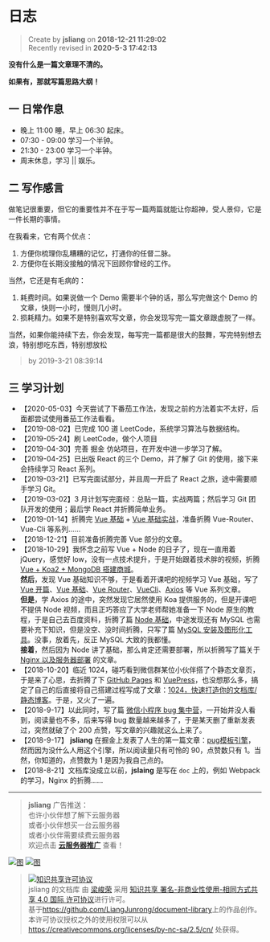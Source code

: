 日志
===

> Create by **jsliang** on **2018-12-21 11:29:02**  
> Recently revised in **2020-5-3 17:42:13**

**没有什么是一篇文章理不清的。** 

**如果有，那就写篇思路大纲！**

## 一 日常作息

* 晚上 11:00 睡，早上 06:30 起床。
* 07:30 - 09:00 学习一个半钟。
* 21:30 - 23:00 学习一个半钟。
* 周末休息，学习 || 娱乐。

## 二 写作感言

做笔记很重要，但它的重要性并不在于写一篇两篇就能让你超神，受人景仰，它是一件长期的事情。

在我看来，它有两个优点：

1. 方便你梳理你乱糟糟的记忆，打通你的任督二脉。
2. 方便你在长期没接触的情况下回顾你曾经的工作。

当然，它还是有毛病的：

1. 耗费时间。如果说做一个 Demo 需要半个钟的话，那么写完做这个 Demo 的文章，快则一小时，慢则几小时。
2. 损耗精力。如果不是特别喜欢写文章，你会发现写完一篇文章跟虚脱了一样。

当然，如果你能持续下去，你会发现，每写完一篇都是很大的鼓舞，写完特别想去浪，特别想吃东西，特别想放松 

> by 2019-3-21 08:39:14

## 三 学习计划

* 【2020-05-03】今天尝试了下番茄工作法，发现之前的方法着实不太好，后面都尝试使用番茄工作法看看。
* 【2019-08-02】已完成 100 道 LeetCode，系统学习算法与数据结构。
* 【2019-05-24】刷 LeetCode，做个人项目
* 【2019-04-30】完善 掘金 仿站项目，在开发中进一步学习了解。
* 【2019-04-25】已出版 React 的三个 Demo，并了解了 Git 的使用，接下来会持续学习 React 系列。
* 【2019-03-21】已写完面试部分，并且周一开启了 React 之旅，途中需要顺手学习 Git。
* 【2019-03-02】3 月计划写完面经：总贴一篇，实战两篇；然后学习 Git 团队开发的使用；最后学 React 并折腾简单业务。
* 【2019-01-14】折腾完 [Vue 基础](https://github.com/LiangJunrong/document-library/blob/master/JavaScript-library/Vue/VueBase.md) + [Vue 基础实战](https://github.com/LiangJunrong/document-library/blob/master/JavaScript-library/Vue/VueDemoOne.md)，准备折腾 Vue-Router、Vue-Cli 等系列……
* 【2018-12-21】目前准备折腾完善 Vue 部分的文章。
* 【2018-10-29】我怀念之前写 Vue + Node 的日子了，现在一直用着 jQuery，感觉好 low，没有一点技术提升，于是开始跟着技术胖的视频，折腾 [Vue + Koa2 + MongoDB 搭建商城](https://github.com/LiangJunrong/document-library/blob/master/other-library/Website/ShoppingMall/ShoppingMall.md)。  
**然后**，发现 Vue 基础知识不够，于是看着开课吧的视频学习 Vue 基础，写了 [Vue 开篇](https://github.com/LiangJunrong/document-library/blob/master/JavaScript-library/Vue/README.md)、[Vue 基础](https://github.com/LiangJunrong/document-library/blob/master/JavaScript-library/Vue/VueBase.md)、[Vue Router](https://github.com/LiangJunrong/document-library/blob/master/JavaScript-library/Vue/VueRouter.md)、[VueCli](https://github.com/LiangJunrong/document-library/blob/master/JavaScript-library/Vue/VueCli.md)、[Axios](https://github.com/LiangJunrong/document-library/blob/master/JavaScript-library/Vue/Axios.md) 等 Vue 系列文章。  
**但是**，学 Axios 的途中，突然发现它居然使用 Koa 提供服务的，但是开课吧不提供 Node 视频，而且正巧答应了大学老师帮她准备一下 Node 原生的教程，于是自己去百度资料，折腾了篇 [Node 基础](https://github.com/LiangJunrong/document-library/blob/master/other-library/Node/NodeBase.md)，中途发现还有 MySQL 也需要补充下知识，但是没空、没时间折腾，只写了篇 [MySQL 安装及图形化工具](https://github.com/LiangJunrong/document-library/blob/master/other-library/SQL/MySQL.md)。没事，放着先，反正 MySQL 大致的我都懂。  
**接着**，然后因为 Node 讲了基础，那么肯定还需要部署，所以折腾写了篇关于 [Nginx 以及服务器部署](https://github.com/LiangJunrong/document-library/blob/master/other-library/Website/BuildStation/README.md) 的文章。
* 【2018-10-20】临近 1024，碰巧看到微信群某位小伙伴搭了个静态文章页，于是来了心思，去折腾了下 [GitHub Pages](https://pages.github.com/) 和 [VuePress](http://caibaojian.com/vuepress/)，也没想那么多，搞定了自己的后直接将自己搭建过程写成了文章：[1024，快速打造你的文档库/静态博客](https://juejin.im/post/5bd0094e51882576be2d7e79)。于是，又火了一遍。
* 【2018-9-17】以此同时，写了篇 [微信小程序 bug 集中营](https://github.com/LiangJunrong/document-library/blob/master/other-library/WeChatApplet/WeChatAppletBug.md)，一开始并没人看到，阅读量也不多，后来写得 bug 数量越来越多了，于是某天删了重新发表过，突然就破了个 200 点赞，写文章的兴趣就这么上来了。
* 【2018-9-17】 **jsliang** 在掘金上发表了人生的第一篇文章：[pug模板引擎](https://juejin.im/post/5ba395f06fb9a05d035bd636)，然而因为没什么人用这个引擎，所以阅读量只有可怜的 90，点赞数只有 1。当然，你知道的，点赞数为 1 是因为我自己点的。
* 【2018-8-21】文档库没成立以前，**jslaing** 是写在 `doc` 上的，例如 Webpack 的学习，Nginx 的折腾……

---

> **jsliang** 广告推送：  
> 也许小伙伴想了解下云服务器  
> 或者小伙伴想买一台云服务器  
> 或者小伙伴需要续费云服务器  
> 欢迎点击 **[云服务器推广](https://github.com/LiangJunrong/document-library/blob/master/other-library/Monologue/%E7%A8%B3%E9%A3%9F%E8%89%B0%E9%9A%BE.md)** 查看！

[![图](../../../public-repertory/img/z-small-seek-ali-3.jpg)](https://promotion.aliyun.com/ntms/act/qwbk.html?userCode=w7hismrh)
[![图](../../../public-repertory/img/z-small-seek-tencent-2.jpg)](https://cloud.tencent.com/redirect.php?redirect=1014&cps_key=49f647c99fce1a9f0b4e1eeb1be484c9&from=console)

> <a rel="license" href="http://creativecommons.org/licenses/by-nc-sa/4.0/"><img alt="知识共享许可协议" style="border-width:0" src="https://i.creativecommons.org/l/by-nc-sa/4.0/88x31.png" /></a><br /><span xmlns:dct="http://purl.org/dc/terms/" property="dct:title">jsliang 的文档库</span> 由 <a xmlns:cc="http://creativecommons.org/ns#" href="https://github.com/LiangJunrong/document-library" property="cc:attributionName" rel="cc:attributionURL">梁峻荣</a> 采用 <a rel="license" href="http://creativecommons.org/licenses/by-nc-sa/4.0/">知识共享 署名-非商业性使用-相同方式共享 4.0 国际 许可协议</a>进行许可。<br />基于<a xmlns:dct="http://purl.org/dc/terms/" href="https://github.com/LiangJunrong/document-library" rel="dct:source">https://github.com/LiangJunrong/document-library</a>上的作品创作。<br />本许可协议授权之外的使用权限可以从 <a xmlns:cc="http://creativecommons.org/ns#" href="https://creativecommons.org/licenses/by-nc-sa/2.5/cn/" rel="cc:morePermissions">https://creativecommons.org/licenses/by-nc-sa/2.5/cn/</a> 处获得。